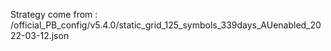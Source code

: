 Strategy come from : /official_PB_config/v5.4.0/static_grid_125_symbols_339days_AUenabled_2022-03-12.json